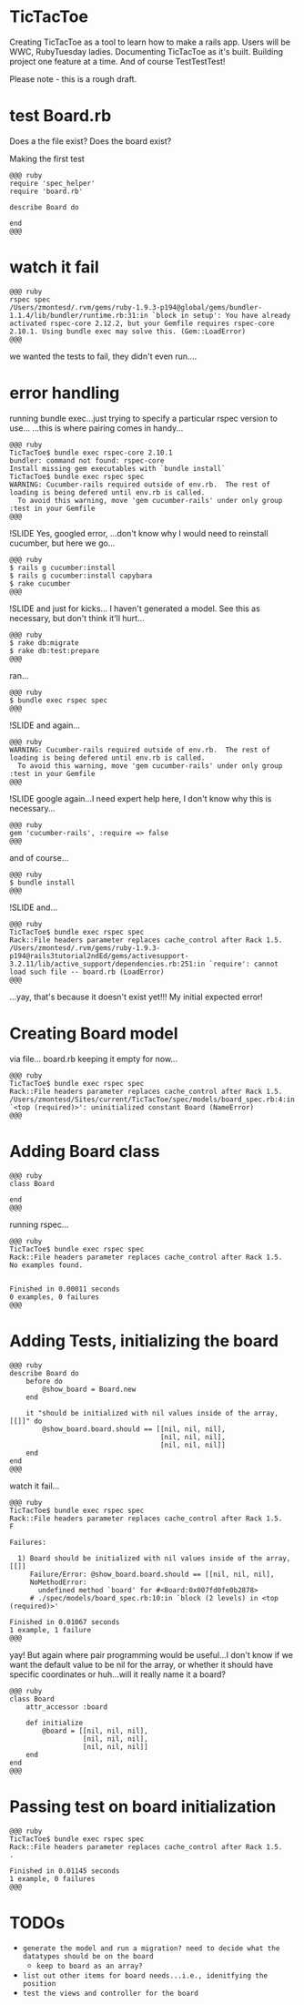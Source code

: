 # TicTacToe

Creating TicTacToe as a tool to learn how to make a rails app. Users will be WWC, RubyTuesday ladies. Documenting TicTacToe as it's built. Building project one feature at a time. And of course TestTestTest!

Please note - this is a rough draft. 

# test Board.rb

Does a the file exist?
Does the board exist?

Making the first test

~~~~
@@@ ruby
require 'spec_helper'
require 'board.rb'

describe Board do 
	
end
@@@
~~~~

# watch it fail

~~~~
@@@ ruby
rspec spec
/Users/zmontesd/.rvm/gems/ruby-1.9.3-p194@global/gems/bundler-1.1.4/lib/bundler/runtime.rb:31:in `block in setup': You have already activated rspec-core 2.12.2, but your Gemfile requires rspec-core 2.10.1. Using bundle exec may solve this. (Gem::LoadError)
@@@
~~~~

we wanted the tests to fail, they didn't even run....

# error handling

running bundle exec...just trying to specify a particular rspec version to use...
...this is where pairing comes in handy... 

~~~~
@@@ ruby
TicTacToe$ bundle exec rspec-core 2.10.1
bundler: command not found: rspec-core
Install missing gem executables with `bundle install`
TicTacToe$ bundle exec rspec spec
WARNING: Cucumber-rails required outside of env.rb.  The rest of loading is being defered until env.rb is called.
  To avoid this warning, move 'gem cucumber-rails' under only group :test in your Gemfile
@@@
~~~~

!SLIDE
Yes, googled error,
...don't know why I would need to reinstall cucumber, but here we go...

~~~~
@@@ ruby
$ rails g cucumber:install
$ rails g cucumber:install capybara
$ rake cucumber
@@@
~~~~

!SLIDE
and just for kicks...
I haven't generated a model. See this as necessary, but don't think it'll hurt...

~~~~
@@@ ruby
$ rake db:migrate
$ rake db:test:prepare
@@@
~~~~

ran...

~~~~
@@@ ruby
$ bundle exec rspec spec
@@@
~~~~

!SLIDE
and again... 

~~~~
@@@ ruby
WARNING: Cucumber-rails required outside of env.rb.  The rest of loading is being defered until env.rb is called.
  To avoid this warning, move 'gem cucumber-rails' under only group :test in your Gemfile
@@@
~~~~

!SLIDE
google again...I need expert help here, I don't know why this is necessary...

~~~~
@@@ ruby
gem 'cucumber-rails', :require => false
@@@
~~~~

and of course...

~~~~
@@@ ruby
$ bundle install
@@@
~~~~

!SLIDE
and...

~~~~
@@@ ruby
TicTacToe$ bundle exec rspec spec
Rack::File headers parameter replaces cache_control after Rack 1.5.
/Users/zmontesd/.rvm/gems/ruby-1.9.3-p194@rails3tutorial2ndEd/gems/activesupport-3.2.11/lib/active_support/dependencies.rb:251:in `require': cannot load such file -- board.rb (LoadError)
@@@
~~~~

...yay, that's because it doesn't exist yet!!! My initial expected error!

# Creating Board model

via file... board.rb
keeping it empty for now...

~~~~
@@@ ruby
TicTacToe$ bundle exec rspec spec
Rack::File headers parameter replaces cache_control after Rack 1.5.
/Users/zmontesd/Sites/current/TicTacToe/spec/models/board_spec.rb:4:in `<top (required)>': uninitialized constant Board (NameError)
@@@
~~~~

# Adding Board class

~~~~
@@@ ruby
class Board

end
@@@
~~~~

running rspec...

~~~~
@@@ ruby
TicTacToe$ bundle exec rspec spec
Rack::File headers parameter replaces cache_control after Rack 1.5.
No examples found.


Finished in 0.00011 seconds
0 examples, 0 failures
@@@
~~~~

# Adding Tests, initializing the board

~~~~
@@@ ruby
describe Board do 
	before do
		@show_board = Board.new
	end

	it "should be initialized with nil values inside of the array, [[]]" do
		@show_board.board.should == [[nil, nil, nil], 
									 [nil, nil, nil], 
									 [nil, nil, nil]] 
	end
end
@@@
~~~~

watch it fail...

~~~~
@@@ ruby
TicTacToe$ bundle exec rspec spec
Rack::File headers parameter replaces cache_control after Rack 1.5.
F

Failures:

  1) Board should be initialized with nil values inside of the array, [[]]
     Failure/Error: @show_board.board.should == [[nil, nil, nil],
     NoMethodError:
       undefined method `board' for #<Board:0x007fd0fe0b2878>
     # ./spec/models/board_spec.rb:10:in `block (2 levels) in <top (required)>'

Finished in 0.01067 seconds
1 example, 1 failure
@@@
~~~~

yay! But again where pair programming would be useful...I don't know if we want the
default value to be nil for the array, or whether it should have specific coordinates or huh...will it really name it a board?

~~~~
@@@ ruby
class Board
	attr_accessor :board

	def initialize 
		@board = [[nil, nil, nil], 
				  [nil, nil, nil], 
				  [nil, nil, nil]]
	end
end
@@@
~~~~

# Passing test on board initialization

~~~~
@@@ ruby
TicTacToe$ bundle exec rspec spec
Rack::File headers parameter replaces cache_control after Rack 1.5.
.

Finished in 0.01145 seconds
1 example, 0 failures
@@@
~~~~

# TODOs

* `generate the model and run a migration? need to decide what the datatypes should be on the board`
	* `keep to board as an array?`
* `list out other items for board needs...i.e., idenitfying the position`
* `test the views and controller for the board`
